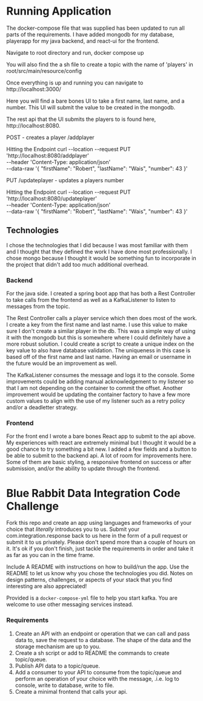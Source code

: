 # Running Application
The docker-compose file that was supplied has been updated to run all parts of the requirements. I have added mongodb for my database, playerapp for my java backend, and react-ui for the frontend.

Navigate to root directory and run,
docker compose up

You will also find the a sh file to create a topic with the name of 'players' in root/src/main/resource/config

Once everything is up and running you can navigate to http://localhost:3000/

Here you will find a bare bones UI to take a first name, last name, and a number. 
This UI will submit the value to be created in the mongodb.

The rest api that the UI submits the players to is found here, http://localhost:8080.

POST - creates a player
/addplayer

Hitting the Endpoint 
curl --location --request PUT 'http://localhost:8080/addplayer' \
--header 'Content-Type: application/json' \
--data-raw '{
    "firstName": "Robert",
    "lastName": "Wais",
    "number": 43
}'



PUT
/updateplayer - updates a players number

Hitting the Endpoint 
curl --location --request PUT 'http://localhost:8080/updateplayer' \
--header 'Content-Type: application/json' \
--data-raw '{
    "firstName": "Robert",
    "lastName": "Wais",
    "number": 43
}'

## Technologies
I chose the technologies that I did because I was most familiar with them and I thought that they defined the work I have done most professionally.
I chose mongo because I thought it would be something fun to incorporate in the project that didn't add too much additional overhead.

### Backend
For the java side. I created a spring boot app that has both a Rest Controller to take calls from the frontend as well as a KafkaListener to listen to messages from the topic.

The Rest Controller calls a player service which then does most of the work. I create a key from the first name and last name. I use this value to make sure I don't create a similar player in the db. This was a simple way of using it with the mongodb but this is somewhere where I could definitely have a more robust solution. I could create a script to create a unique index on the key value to also have database validation. The uniqueness in this case is based off of the first name and last name. Having an email or username in the future would be an improvement as well.

The KafkaListener consumes the message and logs it to the console. Some improvements could be adding manual acknowledgement to my listener so that I am not depending on the container to commit the offset. Another improvement would be updating the container factory to have a few more custom values to align with the use of my listener such as a retry policy and/or a deadletter strategy.


### Frontend
For the front end I wrote a bare bones React app to submit to the api above. My experiences with react are extremely minimal but I thought it would be a good chance to try something a bit new. I added a few fields and a button to be able to submit to the backend api. A lot of room for improvements here. Some of them are basic styling, a responsive frontend on success or after submission, and/or the ability to update through the frontend.





# Blue Rabbit Data Integration Code Challenge

Fork this repo and create an app using languages and frameworks of your choice that 
*literally* introduces you to us. Submit your com.integration.response back to us here in the form of a pull 
request or submit it to us privately. Please don't spend more than a couple of hours on it. It's ok
if you don't finish, just tackle the requirements in order and take it as far as you can in the time frame.

Include A README with instructions on how to build/run the app. Use the README to let us know
why you chose the technologies you did. Notes on design patterns, challenges, or aspects
of your stack that you find interesting are also appreciated!

Provided is a `docker-compose-yml` file to help you start kafka. You are welcome to use other messaging services instead.

### Requirements
1. Create an API with an endpoint or operation that we can call and pass data to, save the request to a database. The shape of the data and the storage mechanism are up to you.
2. Create a sh script or add to README the commands to create topic/queue.
3. Publish API data to a topic/queue.
4. Add a consumer to your API to consume from the topic/queue and perform an operation of your choice with the message, .i.e. log to console, write to database, write to file.
5. Create a minimal frontend that calls your api.
